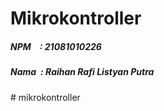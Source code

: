 # Mikrokontroller

<h5>NPM&emsp;: 21081010226</h5>
<h5>Nama&ensp;: Raihan Rafi Listyan Putra</h5>
# mikrokontroller
